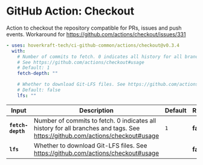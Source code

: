 <!-- start title -->

# GitHub Action: Checkout

<!-- end title -->
<!-- start description -->

Action to checkout the repository compatible for PRs, issues and push events. Workaround for https://github.com/actions/checkout/issues/331

<!-- end description -->
<!-- start contents -->
<!-- end contents -->
<!-- start usage -->

```yaml
- uses: hoverkraft-tech/ci-github-common/actions/checkout@v0.3.4
  with:
    # Number of commits to fetch. 0 indicates all history for all branches and tags.
    # See https://github.com/actions/checkout#usage
    # Default: 1
    fetch-depth: ""

    # Whether to download Git-LFS files. See https://github.com/actions/checkout#usage
    # Default: false
    lfs: ""
```

<!-- end usage -->
<!-- start inputs -->

| **Input**                    | **Description**                                                                                                              | **Default**    | **Required** |
| ---------------------------- | ---------------------------------------------------------------------------------------------------------------------------- | -------------- | ------------ |
| **<code>fetch-depth</code>** | Number of commits to fetch. 0 indicates all history for all branches and tags. See https://github.com/actions/checkout#usage | <code>1</code> | **false**    |
| **<code>lfs</code>**         | Whether to download Git-LFS files. See https://github.com/actions/checkout#usage                                             |                | **false**    |

<!-- end inputs -->
<!-- start outputs -->
<!-- end outputs -->
<!-- start [.github/ghadocs/examples/] -->
<!-- end [.github/ghadocs/examples/] -->
